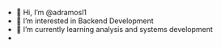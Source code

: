 - 👋 Hi, I’m @adramosl1
- 👀 I’m interested in Backend Development
- 🌱 I’m currently learning analysis and systems development
- <!---
adramosl1/adramosl1 is a ✨ special ✨ repository because its `README.md` (this file) appears on your GitHub profile.
You can click the Preview link to take a look at your changes.
--->
